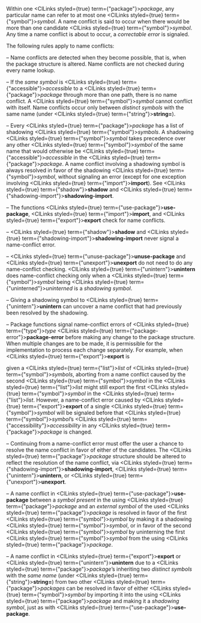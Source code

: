  



Within one <ClLinks styled={true} term={"package"}><i>package</i></ClLinks>, any particular name can refer to at most one <ClLinks styled={true} term={"symbol"}><i>symbol</i></ClLinks>. A name conflict is said to occur when there would be more than one candidate <ClLinks styled={true} term={"symbol"}><i>symbol</i></ClLinks>. Any time a name conflict is about to occur, a *correctable error* is signaled. 



The following rules apply to name conflicts: 



– Name conflicts are detected when they become possible, that is, when the package structure is altered. Name conflicts are not checked during every name lookup. 



– If the *same symbol* is <ClLinks styled={true} term={"accessible"}><i>accessible</i></ClLinks> to a <ClLinks styled={true} term={"package"}><i>package</i></ClLinks> through more than one path, there is no name conflict. A <ClLinks styled={true} term={"symbol"}><i>symbol</i></ClLinks> cannot conflict with itself. Name conflicts occur only between *distinct symbols* with the same name (under <ClLinks styled={true} term={"string"}><b>string=</b></ClLinks>). 



– Every <ClLinks styled={true} term={"package"}><i>package</i></ClLinks> has a list of shadowing <ClLinks styled={true} term={"symbol"}><i>symbols</i></ClLinks>. A shadowing <ClLinks styled={true} term={"symbol"}><i>symbol</i></ClLinks> takes precedence over any other <ClLinks styled={true} term={"symbol"}><i>symbol</i></ClLinks> of the same name that would otherwise be <ClLinks styled={true} term={"accessible"}><i>accessible</i></ClLinks> in the <ClLinks styled={true} term={"package"}><i>package</i></ClLinks>. A name conflict involving a shadowing symbol is always resolved in favor of the shadowing <ClLinks styled={true} term={"symbol"}><i>symbol</i></ClLinks>, without signaling an error (except for one exception involving <ClLinks styled={true} term={"import"}><b>import</b></ClLinks>). See <ClLinks styled={true} term={"shadow"}><b>shadow</b></ClLinks> and <ClLinks styled={true} term={"shadowing-import"}><b>shadowing-import</b></ClLinks>. 



– The functions <ClLinks styled={true} term={"use-package"}><b>use-package</b></ClLinks>, <ClLinks styled={true} term={"import"}><b>import</b></ClLinks>, and <ClLinks styled={true} term={"export"}><b>export</b></ClLinks> check for name conflicts. 



– <ClLinks styled={true} term={"shadow"}><b>shadow</b></ClLinks> and <ClLinks styled={true} term={"shadowing-import"}><b>shadowing-import</b></ClLinks> never signal a name-conflict error. 



– <ClLinks styled={true} term={"unuse-package"}><b>unuse-package</b></ClLinks> and <ClLinks styled={true} term={"unexport"}><b>unexport</b></ClLinks> do not need to do any name-conflict checking. <ClLinks styled={true} term={"unintern"}><b>unintern</b></ClLinks> does name-conflict checking only when a <ClLinks styled={true} term={"symbol"}><i>symbol</i></ClLinks> being <ClLinks styled={true} term={"uninterned"}><i>uninterned</i></ClLinks> is a *shadowing symbol*. 



– Giving a shadowing symbol to <ClLinks styled={true} term={"unintern"}><b>unintern</b></ClLinks> can uncover a name conflict that had previously been resolved by the shadowing. 



– Package functions signal name-conflict errors of <ClLinks styled={true} term={"type"}><i>type</i></ClLinks> <ClLinks styled={true} term={"package-error"}><b>package-error</b></ClLinks> before making any change to the package structure. When multiple changes are to be made, it is permissible for the implementation to process each change separately. For example, when <ClLinks styled={true} term={"export"}><b>export</b></ClLinks> is 







 



 



given a <ClLinks styled={true} term={"list"}><i>list</i></ClLinks> of <ClLinks styled={true} term={"symbol"}><i>symbols</i></ClLinks>, aborting from a name conflict caused by the second <ClLinks styled={true} term={"symbol"}><i>symbol</i></ClLinks> in the <ClLinks styled={true} term={"list"}><i>list</i></ClLinks> might still export the first <ClLinks styled={true} term={"symbol"}><i>symbol</i></ClLinks> in the <ClLinks styled={true} term={"list"}><i>list</i></ClLinks>. However, a name-conflict error caused by <ClLinks styled={true} term={"export"}><b>export</b></ClLinks> of a single <ClLinks styled={true} term={"symbol"}><i>symbol</i></ClLinks> will be signaled before that <ClLinks styled={true} term={"symbol"}><i>symbol</i></ClLinks>’s <ClLinks styled={true} term={"accessibility"}><i>accessibility</i></ClLinks> in any <ClLinks styled={true} term={"package"}><i>package</i></ClLinks> is changed. 



– Continuing from a name-conflict error must offer the user a chance to resolve the name conflict in favor of either of the candidates. The <ClLinks styled={true} term={"package"}><i>package</i></ClLinks> structure should be altered to reflect the resolution of the name conflict, via <ClLinks styled={true} term={"shadowing-import"}><b>shadowing-import</b></ClLinks>, <ClLinks styled={true} term={"unintern"}><b>unintern</b></ClLinks>, or <ClLinks styled={true} term={"unexport"}><b>unexport</b></ClLinks>. 



– A name conflict in <ClLinks styled={true} term={"use-package"}><b>use-package</b></ClLinks> between a *symbol present* in the using <ClLinks styled={true} term={"package"}><i>package</i></ClLinks> and an *external symbol* of the used <ClLinks styled={true} term={"package"}><i>package</i></ClLinks> is resolved in favor of the first <ClLinks styled={true} term={"symbol"}><i>symbol</i></ClLinks> by making it a shadowing <ClLinks styled={true} term={"symbol"}><i>symbol</i></ClLinks>, or in favor of the second <ClLinks styled={true} term={"symbol"}><i>symbol</i></ClLinks> by uninterning the first <ClLinks styled={true} term={"symbol"}><i>symbol</i></ClLinks> from the using <ClLinks styled={true} term={"package"}><i>package</i></ClLinks>. 



– A name conflict in <ClLinks styled={true} term={"export"}><b>export</b></ClLinks> or <ClLinks styled={true} term={"unintern"}><b>unintern</b></ClLinks> due to a <ClLinks styled={true} term={"package"}><i>package</i></ClLinks>’s inheriting two *distinct symbols* with the *same name* (under <ClLinks styled={true} term={"string"}><b>string=</b></ClLinks>) from two other <ClLinks styled={true} term={"package"}><i>packages</i></ClLinks> can be resolved in favor of either <ClLinks styled={true} term={"symbol"}><i>symbol</i></ClLinks> by importing it into the using <ClLinks styled={true} term={"package"}><i>package</i></ClLinks> and making it a *shadowing symbol*, just as with <ClLinks styled={true} term={"use-package"}><b>use-package</b></ClLinks>. 



